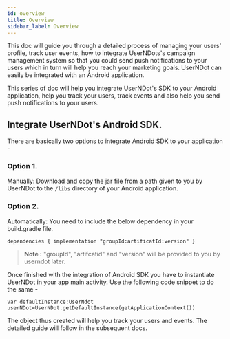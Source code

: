 ```yaml
---
id: overview
title: Overview
sidebar_label: Overview
---
```


This doc will guide you through a detailed process of managing your users' profile, track user events, how to integrate UserNDots's campaign management system so that you could send push notifications to your users which in turn will help you reach your marketing goals. UserNDot can easily be integrated with an Android application. 

This series of doc will help you integrate UserNDot's SDK to your Android application, help you track your users, track events and also help you send push notifications to your users.

## Integrate UserNDot's Android SDK.

There are basically two options to integrate Android SDK to your application - 

### Option 1. 

Manually: Download and copy the jar file from a path given to you by UserNDot to the `/libs` directory of your Android application.

### Option 2.

Automatically: You need to include the below dependency in your build.gradle file.

``
dependencies
{
    implementation "groupId:artificatId:version"
}
``

> **Note :** "groupId", "artifcatid" and "version" will be provided to you by userndot later.

Once finished with the integration of Android SDK you have to instantiate UserNDot in your app main activity. Use the following code snippet to do the same - 

```
var defaultInstance:UserNdot
userNDot=UserNDot.getDefaultInstance(getApplicationContext())
```

The object thus created will help you track your users and events. The detailed guide will follow in the subsequent docs.
